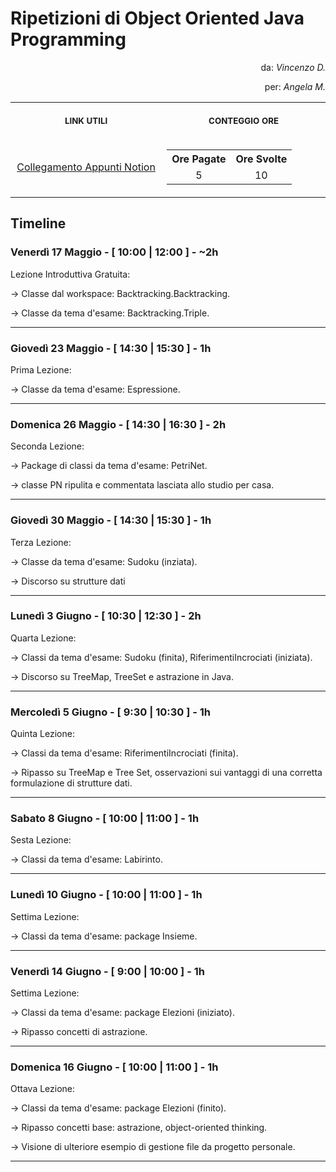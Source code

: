 # Ripetizioni di Object Oriented Java Programming
<p align="right"> da: <i>Vincenzo D.</i> </p>
  
<p align="right"> per: <i>Angela M.</i> </p>

<table>
  <tr>
    <th align="center">
      <img width="441" height="1">
        <p> 
          <small>
            LINK UTILI
          </small>
        </p>
    </th>
    <th align="center">
      <img width="441" height="1">
        <p> 
          <small>
            CONTEGGIO ORE
          </small>
        </p>
    </th>
  </tr>
  <tr>
    <td align="center">
      <a href="https://strong-lumber-cb0.notion.site/Ripetizioni-Java-Angela-415f5b0aa0204007bcec5f3c62f71091?pvs=4">Collegamento Appunti Notion</a>
    </td>
    <td align="center">
      <table>
        <tr>
          <th align="center">
            Ore Pagate
          <th align="center">
            Ore Svolte
          </th>
          </tr>
          <tr>
          <td align="center">
            5
          </td>
          <td align="center">
            10
          </td>
          </tr>
      </table>
    </td>
  </tr>
</table>

## Timeline
### Venerdì 17 Maggio - [ 10:00 | 12:00 ] - ~2h
Lezione Introduttiva Gratuita:

-> Classe dal workspace: Backtracking.Backtracking.

-> Classe da tema d'esame: Backtracking.Triple.
***
### Giovedì 23 Maggio - [ 14:30 | 15:30 ] - 1h
Prima Lezione:

-> Classe da tema d'esame: Espressione.
***
### Domenica 26 Maggio - [ 14:30 | 16:30 ] - 2h
Seconda Lezione:

-> Package di classi da tema d'esame: PetriNet.

-> classe PN ripulita e commentata lasciata allo studio per casa.
***
### Giovedì 30 Maggio - [ 14:30 | 15:30 ] - 1h
Terza Lezione:

-> Classe da tema d'esame: Sudoku (inziata).

-> Discorso su strutture dati
***
### Lunedì 3 Giugno - [ 10:30 | 12:30 ] - 2h
Quarta Lezione:

-> Classi da tema d'esame: Sudoku (finita), RiferimentiIncrociati (iniziata).

-> Discorso su TreeMap, TreeSet e astrazione in Java.
***
### Mercoledì 5 Giugno - [ 9:30 | 10:30 ] - 1h
Quinta Lezione:

-> Classi da tema d'esame: RiferimentiIncrociati (finita).

-> Ripasso su TreeMap e Tree Set, osservazioni sui vantaggi di una corretta formulazione di strutture dati.
***
### Sabato 8 Giugno - [ 10:00 | 11:00 ] - 1h
Sesta Lezione:

-> Classi da tema d'esame: Labirinto.
***
### Lunedì 10 Giugno - [ 10:00 | 11:00 ] - 1h
Settima Lezione:

-> Classi da tema d'esame: package Insieme.
***
### Venerdì 14 Giugno - [ 9:00 | 10:00 ] - 1h
Settima Lezione:

-> Classi da tema d'esame: package Elezioni (iniziato).

-> Ripasso concetti di astrazione.
***
### Domenica 16 Giugno - [ 10:00 | 11:00 ] - 1h
Ottava Lezione:

-> Classi da tema d'esame: package Elezioni (finito).

-> Ripasso concetti base: astrazione, object-oriented thinking.

-> Visione di ulteriore esempio di gestione file da progetto personale.
***